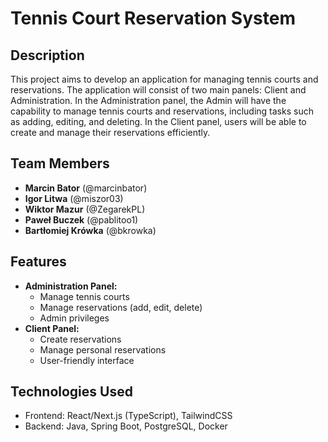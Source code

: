 # Tennis Court Reservation System

## Description

This project aims to develop an application for managing tennis courts and reservations. The application will consist of
two main panels: Client and Administration. In the Administration panel, the Admin will have the capability to manage
tennis courts and reservations, including tasks such as adding, editing, and deleting. In the Client panel, users will
be able to create and manage their reservations efficiently.

## Team Members

- **Marcin Bator** (@marcinbator)
- **Igor Litwa** (@miszor03)
- **Wiktor Mazur** (@ZegarekPL)
- **Paweł Buczek** (@pablitoo1)
- **Bartłomiej Krówka** (@bkrowka)

## Features

- **Administration Panel:**
    - Manage tennis courts
    - Manage reservations (add, edit, delete)
    - Admin privileges
- **Client Panel:**
    - Create reservations
    - Manage personal reservations
    - User-friendly interface

## Technologies Used

- Frontend: React/Next.js (TypeScript), TailwindCSS
- Backend: Java, Spring Boot, PostgreSQL, Docker
